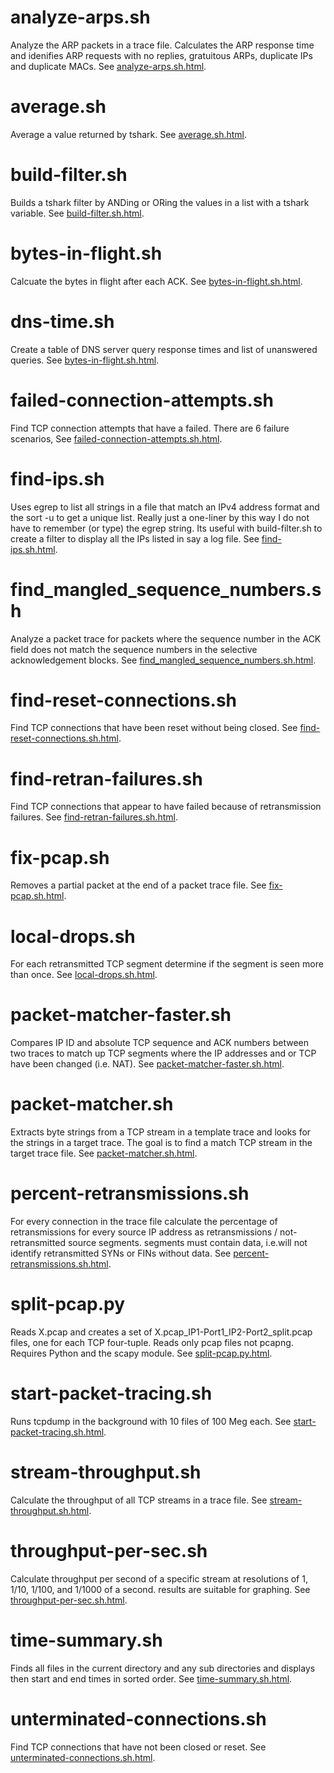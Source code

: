 analyze-arps.sh
===============
Analyze the ARP packets in a trace file. Calculates the ARP response time and idenifies ARP requests with no replies, gratuitous ARPs, duplicate IPs and duplicate MACs. See [analyze-arps.sh.html](http://htmlpreview.github.com/?https://github.com/noahdavids/packet-analysis/blob/master/analyze-arps.sh.html).

average.sh
==========
Average a value returned by tshark. See [average.sh.html](http://htmlpreview.github.com/?https://github.com/noahdavids/packet-analysis/blob/master/average.sh.html).

build-filter.sh
===============
Builds a tshark filter by ANDing or ORing the values in a list with a tshark variable. See [build-filter.sh.html](http://htmlpreview.github.com/?https://github.com/noahdavids/packet-analysis/blob/master/build-filter.sh.html).

bytes-in-flight.sh
==================
Calcuate the bytes in flight after each ACK. See [bytes-in-flight.sh.html](http://htmlpreview.github.com/?https://github.com/noahdavids/packet-analysis/blob/master/bytes-in-flight.sh.html).

dns-time.sh
===========
Create a table of DNS server query response times and list of unanswered queries. See [bytes-in-flight.sh.html](http://htmlpreview.github.com/?https://github.com/noahdavids/packet-analysis/blob/master/dns-time.sh.html).

failed-connection-attempts.sh
=============================
Find TCP connection attempts that have a failed. There are 6 failure scenarios, See [failed-connection-attempts.sh.html](http://htmlpreview.github.com/?https://github.com/noahdavids/packet-analysis/blob/master/failed-connection-attempts.sh.html).

find-ips.sh
===========
Uses egrep to list all strings in a file that match an IPv4 address format and the sort -u to get a unique list. Really just a one-liner by this way I do not have to remember (or type) the egrep string. Its useful with build-filter.sh to create a filter to display all the IPs listed in say a log file. See [find-ips.sh.html](http://htmlpreview.github.com/?https://github.com/noahdavids/packet-analysis/blob/master/find-ips.sh.html).

find_mangled_sequence_numbers.sh
================================
Analyze a packet trace for packets where the sequence number in the ACK field does not match the sequence numbers in the selective acknowledgement blocks. See [find_mangled_sequence_numbers.sh.html](http://htmlpreview.github.com/?https://github.com/noahdavids/packet-analysis/blob/master/find_mangled_sequence_numbers.sh.html).

find-reset-connections.sh
=========================
Find TCP connections that have been reset without being closed. See [find-reset-connections.sh.html](http://htmlpreview.github.com/?https://github.com/noahdavids/packet-analysis/blob/master/find-reset-connections.sh.html).


find-retran-failures.sh
=======================
Find TCP connections that appear to have failed because of retransmission failures. See [find-retran-failures.sh.html](http://htmlpreview.github.com/?https://github.com/noahdavids/packet-analysis/blob/master/find-retran-failures.sh.html).

fix-pcap.sh
===========
Removes a partial packet at the end of a packet trace file. See [fix-pcap.sh.html](http://htmlpreview.github.com/?https://github.com/noahdavids/packet-analysis/blob/master/fix-pcap.sh.html).

local-drops.sh
==============
For each retransmitted TCP segment determine if the segment is seen more than once. See [local-drops.sh.html](http://htmlpreview.github.com/?https://github.com/noahdavids/packet-analysis/blob/master/local-drops.sh.html).

packet-matcher-faster.sh
========================
Compares IP ID and absolute TCP sequence and ACK numbers between two traces to match up TCP segments where the IP addresses and or TCP have been changed (i.e. NAT). See [packet-matcher-faster.sh.html](http://htmlpreview.github.com/?https://github.com/noahdavids/packet-analysis/blob/master/packet-matcher-faster.sh.html).

packet-matcher.sh
=================
Extracts byte strings from a TCP stream in a template trace and looks for the strings in a target trace. The goal is to find a match TCP stream in the target trace file. See [packet-matcher.sh.html](http://htmlpreview.github.com/?https://github.com/noahdavids/packet-analysis/blob/master/packet-matcher.sh.html).

percent-retransmissions.sh
==========================
For every connection in the trace file calculate the percentage of retransmissions for every source IP address as retransmissions / not-retransmitted source segments. segments must contain data, i.e.will not identify retransmitted SYNs or FINs without data. See [percent-retransmissions.sh.html](http://htmlpreview.github.com/?https://github.com/noahdavids/packet-analysis/blob/master/percent-retransmissions.sh.html).

split-pcap.py
=============
Reads X.pcap and creates a set of X.pcap_IP1-Port1_IP2-Port2_split.pcap files, one for each TCP four-tuple. Reads only pcap files not pcapng. Requires Python and the scapy module. See [split-pcap.py.html](http://htmlpreview.github.com/?https://github.com/noahdavids/packet-analysis/blob/master/split-pcap.py.html).

start-packet-tracing.sh
=======================
Runs tcpdump in the background with 10 files of 100 Meg each. See [start-packet-tracing.sh.html](http://htmlpreview.github.com/?https://github.com/noahdavids/packet-analysis/blob/master/start-packet-tracing.sh.html).

stream-throughput.sh
====================
Calculate the throughput of all TCP streams in a trace file. See [stream-throughput.sh.html](http://htmlpreview.github.com/?https://github.com/noahdavids/packet-analysis/blob/master/stream_throughput.sh.html).

throughput-per-sec.sh
=====================
Calculate throughput per second of a specific stream at resolutions of 1, 1/10, 1/100, and 1/1000 of a second. results are suitable for graphing. See [throughput-per-sec.sh.html](http://htmlpreview.github.com/?https://github.com/noahdavids/packet-analysis/blob/master/throughput-per-sec.sh.html).

time-summary.sh
===============
Finds all files in the current directory and any sub directories and displays then start and end times in sorted order. See [time-summary.sh.html](http://htmlpreview.github.com/?https://github.com/noahdavids/packet-analysis/blob/master/time-summary.sh.html).

unterminated-connections.sh
===========================
Find TCP connections that have not been closed or reset. See [unterminated-connections.sh.html](http://htmlpreview.github.com/?https://github.com/noahdavids/packet-analysis/blob/master/unterminated-connections.sh.html).

